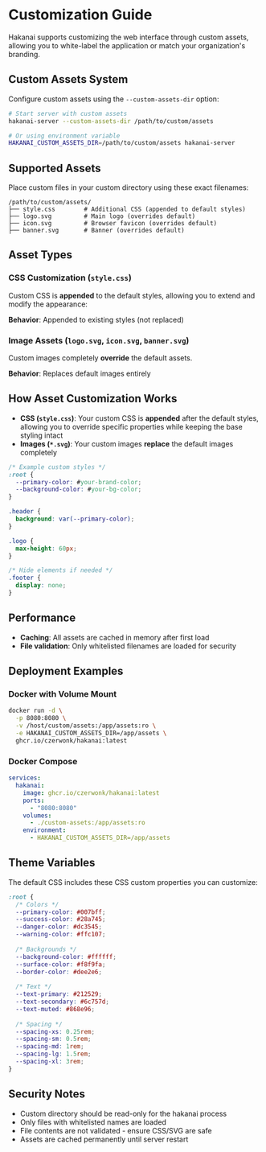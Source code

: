 # Customization Guide

Hakanai supports customizing the web interface through custom assets, allowing you to white-label the application or match your organization's branding.

## Custom Assets System

Configure custom assets using the `--custom-assets-dir` option:

```bash
# Start server with custom assets
hakanai-server --custom-assets-dir /path/to/custom/assets

# Or using environment variable
HAKANAI_CUSTOM_ASSETS_DIR=/path/to/custom/assets hakanai-server
```

## Supported Assets

Place custom files in your custom directory using these exact filenames:

```
/path/to/custom/assets/
├── style.css        # Additional CSS (appended to default styles)
├── logo.svg         # Main logo (overrides default)
├── icon.svg         # Browser favicon (overrides default)
├── banner.svg       # Banner (overrides default)
```

## Asset Types

### CSS Customization (`style.css`)
Custom CSS is **appended** to the default styles, allowing you to extend and modify the appearance:

**Behavior**: Appended to existing styles (not replaced)

### Image Assets (`logo.svg`, `icon.svg`, `banner.svg`)
Custom images completely **override** the default assets.

**Behavior**: Replaces default images entirely

## How Asset Customization Works

- **CSS (`style.css`)**: Your custom CSS is **appended** after the default styles, allowing you to override specific properties while keeping the base styling intact
- **Images (`*.svg`)**: Your custom images **replace** the default images completely

```css
/* Example custom styles */
:root {
  --primary-color: #your-brand-color;
  --background-color: #your-bg-color;
}

.header {
  background: var(--primary-color);
}

.logo {
  max-height: 60px;
}

/* Hide elements if needed */
.footer {
  display: none;
}
```

## Performance

- **Caching**: All assets are cached in memory after first load
- **File validation**: Only whitelisted filenames are loaded for security

## Deployment Examples

### Docker with Volume Mount
```bash
docker run -d \
  -p 8080:8080 \
  -v /host/custom/assets:/app/assets:ro \
  -e HAKANAI_CUSTOM_ASSETS_DIR=/app/assets \
  ghcr.io/czerwonk/hakanai:latest
```

### Docker Compose
```yaml
services:
  hakanai:
    image: ghcr.io/czerwonk/hakanai:latest
    ports:
      - "8080:8080"
    volumes:
      - ./custom-assets:/app/assets:ro
    environment:
      - HAKANAI_CUSTOM_ASSETS_DIR=/app/assets
```

## Theme Variables

The default CSS includes these CSS custom properties you can customize:

```css
:root {
  /* Colors */
  --primary-color: #007bff;
  --success-color: #28a745;
  --danger-color: #dc3545;
  --warning-color: #ffc107;
  
  /* Backgrounds */
  --background-color: #ffffff;
  --surface-color: #f8f9fa;
  --border-color: #dee2e6;
  
  /* Text */
  --text-primary: #212529;
  --text-secondary: #6c757d;
  --text-muted: #868e96;
  
  /* Spacing */
  --spacing-xs: 0.25rem;
  --spacing-sm: 0.5rem;
  --spacing-md: 1rem;
  --spacing-lg: 1.5rem;
  --spacing-xl: 3rem;
}
```

## Security Notes

- Custom directory should be read-only for the hakanai process
- Only files with whitelisted names are loaded
- File contents are not validated - ensure CSS/SVG are safe
- Assets are cached permanently until server restart
